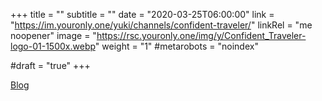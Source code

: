 +++
title = ""
subtitle = ""
date = "2020-03-25T06:00:00"
link = "https://im.youronly.one/yuki/channels/confident-traveler/"
linkRel = "me noopener"
image = "https://rsc.youronly.one/img/y/Confident_Traveler-logo-01-1500x.webp"
weight = "1"
#metarobots = "noindex"

#draft = "true"
+++

<a href="https://im.youronly.one/yuki/channels/confident-traveler/" rel="me noopener" referrerpolicy="strict-origin-when-cross-origin">Blog</a>

